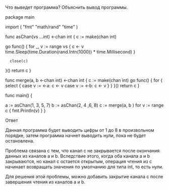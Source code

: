 Что выведет программа? Объяснить вывод программы.

package main
 
import (
    "fmt"
    "math/rand"
    "time"
)
 
func asChan(vs ...int) <-chan int {
   c := make(chan int)
 
   go func() {
       for _, v := range vs {
           c <- v
           time.Sleep(time.Duration(rand.Intn(1000)) * time.Millisecond)
      }
 
      close(c)
  }()
  return c
}
 
func merge(a, b <-chan int) <-chan int {
   c := make(chan int)
   go func() {
       for {
           select {
               case v := <-a:
                   c <- v
              case v := <-b:
                   c <- v
           }
      }
   }()
 return c
}
 
func main() {
 
   a := asChan(1, 3, 5, 7)
   b := asChan(2, 4 ,6, 8)
   c := merge(a, b )
   for v := range c {
       fmt.Println(v)
   }
}

Ответ

Данная программа будет выводить цифры от 1 до 8 в произвольном порядке, затем программа начнет выводить нули, пока не будет остановлена.

Проблема связана с тем, что канал c не закрывается после окончания данных из каналов a и b. 
Вследствие этого, когда оба канала a и b закрываются, но канал c остается открытым, 
операция чтения из c начинает возвращать значения по умолчанию для типа int, то есть нули.

Для решения этой проблемы, можно добавить закрытие канала c после завершения чтения из каналов a и b.